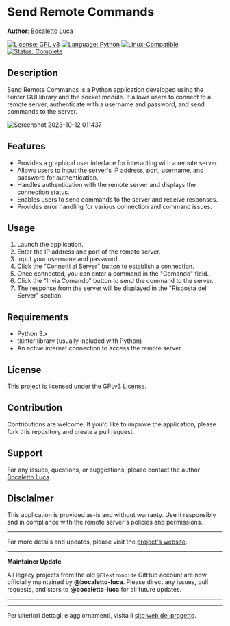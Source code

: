 # Send Remote Commands

**Author**: [Bocaletto Luca](https://bocaletto-luca.github.io)

[![License: GPL v3](https://img.shields.io/badge/License-GPLv3-blue?style=for-the-badge&logo=gnu)](LICENSE) [![Language: Python](https://img.shields.io/badge/Language-Python-blue?style=for-the-badge&logo=python)](https://www.python.org/) [![Linux-Compatible](https://img.shields.io/badge/Linux-Compatible-blue?style=for-the-badge&logo=linux)](https://www.kernel.org/) [![Status: Complete](https://img.shields.io/badge/Status-Complete-brightgreen?style=for-the-badge)](https://github.com/bocaletto-luca/Directory-Monitor)


## Description

Send Remote Commands is a Python application developed using the tkinter GUI library and the socket module. It allows users to connect to a remote server, authenticate with a username and password, and send commands to the server.

![Screenshot 2023-10-12 011437](https://github.com/elektronoide/Send-Remote-Commands/assets/134635227/29809f48-f7b1-4677-8f6a-7470023d658a)

## Features

- Provides a graphical user interface for interacting with a remote server.
- Allows users to input the server's IP address, port, username, and password for authentication.
- Handles authentication with the remote server and displays the connection status.
- Enables users to send commands to the server and receive responses.
- Provides error handling for various connection and command issues.

## Usage

1. Launch the application.
2. Enter the IP address and port of the remote server.
3. Input your username and password.
4. Click the "Connetti al Server" button to establish a connection.
5. Once connected, you can enter a command in the "Comando" field.
6. Click the "Invia Comando" button to send the command to the server.
7. The response from the server will be displayed in the "Risposta del Server" section.

## Requirements

- Python 3.x
- tkinter library (usually included with Python)
- An active internet connection to access the remote server.

## License

This project is licensed under the [GPLv3 License](https://www.gnu.org/licenses/gpl-3.0.en.html).

## Contribution

Contributions are welcome. If you'd like to improve the application, please fork this repository and create a pull request.

## Support

For any issues, questions, or suggestions, please contact the author [Bocaletto Luca](https://www.elektronoide.it).

## Disclaimer

This application is provided as-is and without warranty. Use it responsibly and in compliance with the remote server's policies and permissions.

---

For more details and updates, please visit the [project's website](https://www.elektronoide.it).

---

**Maintainer Update**

All legacy projects from the old `@Elektronoide` GitHub account are now officially maintained by **@bocaletto-luca**. Please direct any issues, pull requests, and stars to **@bocaletto-luca** for all future updates.

---


---

Per ulteriori dettagli e aggiornamenti, visita il [sito web del progetto](https://www.elektronoide.it).
